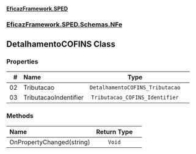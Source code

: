 #### [EficazFramework.SPED](EficazFrameworkSPED.md 'EficazFramework SPED')
### [EficazFramework.SPED.Schemas.NFe](EficazFramework.SPED.Schemas.NFe.md 'EficazFramework.SPED.Schemas.NFe')

## DetalhamentoCOFINS Class
### Properties

| # | Name | Type | |
| ---: | :--- | :---: | :--- |
| 02 | Tributacao | `DetalhamentoCOFINS_Tributacao` |  |
| 03 | TributacaoIndentifier | `Tributacao_COFINS_Identifier` |  |
### Methods

| Name | Return Type | |
| :--- | :---: | :--- |
| OnPropertyChanged(string) | `Void` |  |
